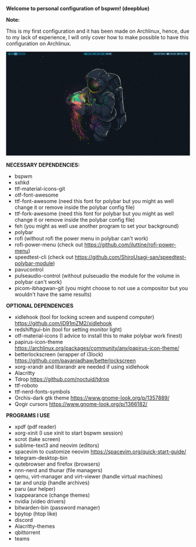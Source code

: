 **Welcome to personal configuration of bspwm! (deepblue)**

**Note:**

This is my first configuration and it has been made on Archlinux, hence, due to my lack of experience, I will only cover how to make possible to have this configuration on Archlinux.

![](Screenshots/2021-03-20-234946_1920x1080_scrot.png)

**NECESSARY DEPENDENCIES:**
- bspwm
- sxhkd
- ttf-material-icons-git
- otf-font-awesome
- ttf-font-awesome (need this font for polybar but you might as well change it or remove inside the polybar config file)
- ttf-fork-awesome (need this font for polybar but you might as well change it or remove inside the polybar config file)
- feh (you might as well use another program to set your background)
- polybar
- rofi (without rofi the power menu in polybar can't work)
- rofi-power-menu (check out https://github.com/jluttine/rofi-power-menu)
- speedtest-cli (check out https://github.com/ShiroUsagi-san/speedtest-polybar-module)
- pavucontrol
- pulseaudio-control (without pulseuadio the module for the volume in polybar can't work)
- picom-ibhagwan-git (you might choose to not use a compositor but you wouldn't have the same results)


**OPTIONAL DEPENDENCIES**
- xidlehook (tool for locking screen and suspend computer) https://github.com/jD91mZM2/xidlehook
- redshiftgui-bin (tool for setting monitor light)
- otf-material-icons (I advice to install this to make polybar work finest)
- papirus-icon-theme https://archlinux.org/packages/community/any/papirus-icon-theme/
- betterlockscreen (wrapper of i3lock) https://github.com/pavanjadhaw/betterlockscreen
- xorg-xrandr and libxrandr are needed if using xidlehook
- Alacritty
- Tdrop https://github.com/noctuid/tdrop
- ttf-roboto
- ttf-nerd-fonts-symbols
- Orchis-dark gtk theme https://www.gnome-look.org/p/1357889/
- Qogir cursors https://www.gnome-look.org/p/1366182/


**PROGRAMS I USE**
- xpdf (pdf reader)
- xorg-xinit (I use xinit to start bspwm session)
- scrot (take screen)
- sublime-text3 and neovim (editors)
- spacevim to customize neovim  https://spacevim.org/quick-start-guide/
- telegram-desktop-bin 
- qutebrowser and firefox (browsers)
- nnn-nerd and thunar (file managers)
- qemu, virt-manager and virt-viewer (handle virtual machines)
- tar and unzip (handle archives)
- paru (aur helper)
- lxappearance (change themes)
- nvidia (video drivers)
- bitwarden-bin (password manager)
- bpytop (htop like)
- discord
- Alacritty-themes
- qbittorrent
- teams


